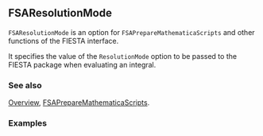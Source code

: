```mathematica
 
```

## FSAResolutionMode

`FSAResolutionMode` is an option for `FSAPrepareMathematicaScripts` and other functions of the FIESTA interface.

It specifies the value of the `ResolutionMode` option to be passed to the FIESTA package when evaluating an integral.

### See also

[Overview](Extra/FeynHelpers.md), [FSAPrepareMathematicaScripts](FSAPrepareMathematicaScripts.md).

### Examples
